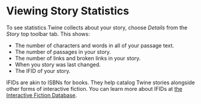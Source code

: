 # Viewing Story Statistics

To see statistics Twine collects about your story, choose _Details_ from the
_Story_ top toolbar tab. This shows:

- The number of characters and words in all of your passage text.
- The number of passages in your story.
- The number of links and broken links in your story.
- When you story was last changed.
- The IFID of your story.

IFIDs are akin to ISBNs for books. They help catalog Twine stories alongside
other forms of interactive fiction. You can learn more about IFIDs at [the
Interactive Fiction Database](https://ifdb.org/help-ifid).
